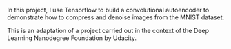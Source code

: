 In this project, I use Tensorflow to build a convolutional autoencoder to demonstrate how to compress and denoise images from the MNIST dataset.

This is an adaptation of a project carried out in the context of the Deep Learning Nanodegree Foundation by Udacity.
